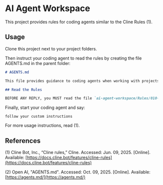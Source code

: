 # AI Agent Workspace

This project provides rules for coding agents similar to the Cline Rules (1).

## Usage

Clone this project next to your project folders.

Then instruct your coding agent to read the rules by creating the file AGENTS.md in the parent folder:

```markdown
# AGENTS.md

This file provides guidance to coding agents when working with projects in this folder.

## Read the Rules

BEFORE ANY REPLY, you MUST read the file `ai-agent-workspace/Rules/010-first-processing-steps.md` and follow ALL contained instructions.
```

Finally, start your coding agent and say:

```text
follow your custom instructions
```

For more usage instructions, read (1).

## References

(1) Cline Bot, Inc., “Cline rules,” Cline. Accessed: Jun. 09, 2025. [Online]. Available: [https://docs.cline.bot/features/cline-rules](https://docs.cline.bot/features/cline-rules)

(2) Open AI, "AGENTS.md". Accessed: Oct. 09, 2025. [Online]. Available: [https://agents.md/](https://agents.md/)